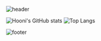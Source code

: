 
![header](https://capsule-render.vercel.app/api?type=cylinder&color=00A9FF&height=100&section=header&text=Welcome%20to%20Seungzzok's%20Github!&fontSize=30&fontColor=ffffff&animation=fadeIn)

![Hooni's GitHub stats](https://github-readme-stats.vercel.app/api?username=seungzzok&show_icons=true&theme=transparent)
![Top Langs](https://github-readme-stats.vercel.app/api/top-langs/?username=seungzzok)


![footer](https://capsule-render.vercel.app/api?type=soft&color=A0E9FF&height=50&section=footer)
